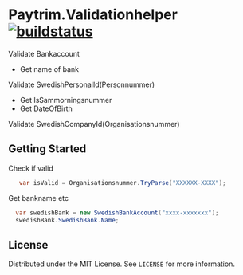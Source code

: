 # Paytrim.Validationhelper  [![buildstatus](https://github.com/Paytrim/Paytrim.Validationhelper/actions/workflows/dotnet.yml/badge.svg)](https://github.com/Paytrim/Paytrim.Validationhelper/actions/workflows/dotnet.yml) 

Validate Bankaccount
* Get name of bank

Validate SwedishPersonalId(Personnummer)
* Get IsSammorningsnummer
* Get DateOfBirth

Validate SwedishCompanyId(Organisationsnummer) 

## Getting Started
Check if valid
 ```csharp
    var isValid = Organisationsnummer.TryParse("XXXXXX-XXXX");
   ```
Get bankname etc
 ```csharp
   var swedishBank = new SwedishBankAccount("xxxx-xxxxxxx");
   swedishBank.SwedishBank.Name;
   ```

## License

Distributed under the MIT License. See `LICENSE` for more information.
